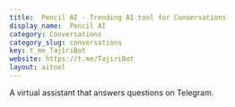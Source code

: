 ```yaml
---
title:  Pencil AI - Trending AI tool for Conversations
display_name:  Pencil AI
category: Conversations
category_slug: conversations
key: t_me_TajiriBot
website: https://t.me/TajiriBot
layout: aitool
---
```


A virtual assistant that answers questions on Telegram.
